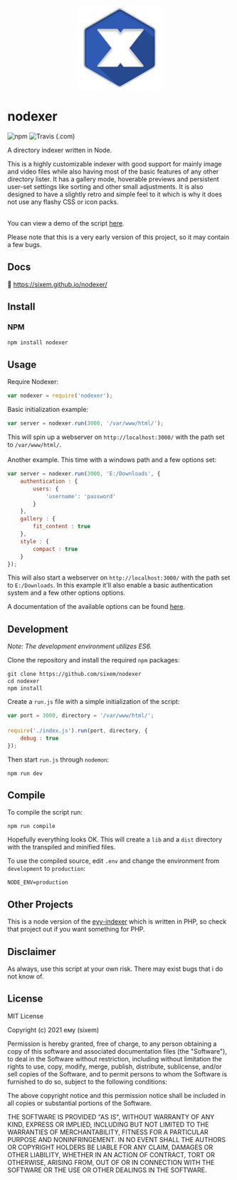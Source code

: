 <p align="center">
  <img width="189" height="189" src="/public/favicon.png">
</p>

# nodexer

<img alt="npm" src="https://img.shields.io/npm/v/nodexer?style=flat-square"> <img alt="Travis (.com)" src="https://img.shields.io/travis/com/sixem/nodexer?style=flat-square">

A directory indexer written in Node.

This is a highly customizable indexer with good support for mainly image and video files while also having most of the basic features of any other directory lister. It has a gallery mode, hoverable previews and persistent user-set settings like sorting and other small adjustments. It is also designed to have a slightly retro and simple feel to it which is why it does not use any flashy CSS or icon packs.
<br><br>

You can view a demo of the script [here](https://index.five.sh/).

Please note that this is a very early version of this project, so it may contain a few bugs.

## Docs
:link: <https://sixem.github.io/nodexer/>

## Install
### NPM
```shell
npm install nodexer
```

## Usage
Require Nodexer:
```javascript
var nodexer = require('nodexer');
```
Basic initialization example:
```javascript
var server = nodexer.run(3000, '/var/www/html/');
```
This will spin up a webserver on `http://localhost:3000/` with the path set to `/var/www/html/`.
<br><br>
Another example. This time with a windows path and a few options set:
```javascript
var server = nodexer.run(3000, 'E:/Downloads', {
	authentication : {
		users: {
			'username': 'password'
		}
	},
	gallery : {
		fit_content : true
	},
	style : {
		compact : true
	}
});
```
This will also start a webserver on `http://localhost:3000/` with the path set to `E:/Downloads`. In this example it'll also enable a basic authentication system and a few other options options.

A documentation of the available options can be found [here](https://sixem.github.io/nodexer/#/docs/options/).

## Development

*Note: The development environment utilizes ES6.*

Clone the repository and install the required `npm` packages:
```shell
git clone https://github.com/sixem/nodexer
cd nodexer
npm install
```
Create a `run.js` file with a simple initialization of the script:
```javascript
var port = 3000, directory = '/var/www/html/';

require('./index.js').run(port, directory, {
	debug : true
});
```
Then start `run.js` through `nodemon`:
```
npm run dev
```
## Compile
To compile the script run:
```
npm run compile
```
Hopefully everything looks OK. This will create a `lib` and a `dist` directory with the transpiled and minified files.

To use the compiled source, edit `.env` and change the environment from `development` to `production`:
```
NODE_ENV=production
```
## Other Projects
This is a node version of the [eyy-indexer](https://github.com/sixem/eyy-indexer) which is written in PHP, so check that project out if you want something for PHP.
## Disclaimer
As always, use this script at your own risk. There may exist bugs that i do not know of.

## License

MIT License

Copyright (c) 2021 ему (sixem)

Permission is hereby granted, free of charge, to any person obtaining a copy
of this software and associated documentation files (the "Software"), to deal
in the Software without restriction, including without limitation the rights
to use, copy, modify, merge, publish, distribute, sublicense, and/or sell
copies of the Software, and to permit persons to whom the Software is
furnished to do so, subject to the following conditions:

The above copyright notice and this permission notice shall be included in all
copies or substantial portions of the Software.

THE SOFTWARE IS PROVIDED "AS IS", WITHOUT WARRANTY OF ANY KIND, EXPRESS OR
IMPLIED, INCLUDING BUT NOT LIMITED TO THE WARRANTIES OF MERCHANTABILITY,
FITNESS FOR A PARTICULAR PURPOSE AND NONINFRINGEMENT. IN NO EVENT SHALL THE
AUTHORS OR COPYRIGHT HOLDERS BE LIABLE FOR ANY CLAIM, DAMAGES OR OTHER
LIABILITY, WHETHER IN AN ACTION OF CONTRACT, TORT OR OTHERWISE, ARISING FROM,
OUT OF OR IN CONNECTION WITH THE SOFTWARE OR THE USE OR OTHER DEALINGS IN THE
SOFTWARE.